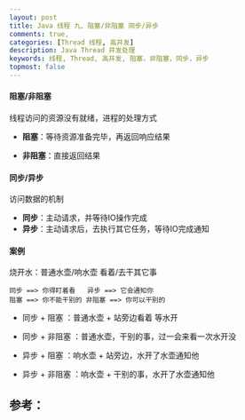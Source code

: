```yaml
---
layout: post
title: Java 线程 九、阻塞/非阻塞 同步/异步
comments: true,
categories: [Thread 线程, 高并发]
description: Java Thread 并发处理
keywords: 线程, Thread, 高并发, 阻塞，非阻塞，同步，异步
topmost: false
---
```


#### 阻塞/非阻塞

线程访问的资源没有就绪，进程的处理方式

- **阻塞**：等待资源准备完毕，再返回响应结果

- **非阻塞**：直接返回结果



#### 同步/异步

访问数据的机制

- **同步**：主动请求，并等待IO操作完成
- **异步**：主动请求后，去执行其它任务，等待IO完成通知



#### 案例

烧开水：普通水壶/响水壶 看着/去干其它事

```
同步 ==> 你得盯着看   异步 ==> 它会通知你
阻塞 ==> 你不能干别的 非阻塞 ==> 你可以干别的
```

- 同步 + 阻塞   ：普通水壶 + 站旁边看着 等水开
- 同步 + 非阻塞 ：普通水壶，干别的事，过一会来看一次水开没 

- 异步 + 阻塞   ：响水壶 + 站旁边，水开了水壶通知他

- 异步 + 非阻塞 ：响水壶 + 干别的事，水开了水壶通知他






## 参考：

